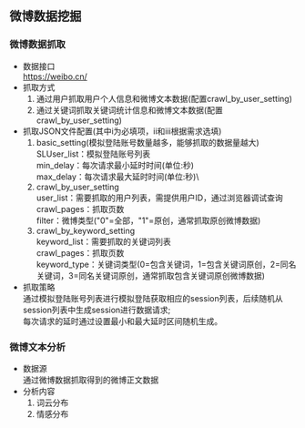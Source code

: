 ## 微博数据挖掘
### 微博数据抓取
- 数据接口\
    https://weibo.cn/
- 抓取方式 
    1. 通过用户抓取用户个人信息和微博文本数据(配置crawl_by_user_setting)
    2. 通过关键词抓取关键词统计信息和微博文本数据(配置crawl_by_user_setting)
-  抓取JSON文件配置(其中i为必填项，ii和iii根据需求选填)
    1. basic_setting(模拟登陆账号数量越多，能够抓取的数据量越大)\
    SLUser_list：模拟登陆账号列表\
    min_delay：每次请求最小延时时间(单位:秒)\
    max_delay：每次请求最大延时时间(单位:秒)\
    2. crawl_by_user_setting\
    user_list：需要抓取的用户列表，需提供用户ID，通过浏览器调试查询\
    crawl_pages：抓取页数\
    filter：微博类型("0"=全部，"1"=原创，通常抓取原创微博数据)
    3. crawl_by_keyword_setting\
    keyword_list：需要抓取的关键词列表\
    crawl_pages：抓取页数\
    keyword_type：关键词类型(0=包含关键词，1=包含关键词原创，2=同名关键词，3=同名关键词原创，通常抓取包含关键词原创微博数据)
- 抓取策略\
通过模拟登陆账号列表进行模拟登陆获取相应的session列表，后续随机从session列表中生成session进行数据请求;\
每次请求的延时通过设置最小和最大延时区间随机生成。
### 微博文本分析
- 数据源\
通过微博数据抓取得到的微博正文数据
- 分析内容
   1. 词云分布
   2. 情感分布